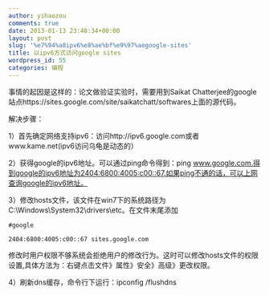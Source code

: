 ```yaml
---
author: yihaozou
comments: true
date: 2013-01-13 23:48:34+00:00
layout: post
slug: '%e7%94%a8ipv6%e8%ae%bf%e9%97%aegoogle-sites'
title: 以ipv6方式访问google sites
wordpress_id: 55
categories: 编程
---
```


事情的起因是这样的：论文做验证实验时，需要用到Saikat Chatterjee的google站点https://sites.google.com/site/saikatchatt/softwares上面的源代码。

解决步骤：

1）首先确定网络支持ipv6：访问http://ipv6.google.com或者www.kame.net(ipv6访问乌龟是动态的）

2）获得google的ipv6地址。可以通过ping命令得到：ping www.google.com.得到google的ipv6地址为2404:6800:4005:c00::67.如果ping不通的话，可以上网查询google的ipv6地址。

3）修改hosts文件，该文件在win7下的系统路径为C:\Windows\System32\drivers\etc。在文件末尾添加

    
    #google
    
    2404:6800:4005:c00::67 sites.google.com


修改时用户权限不够系统会拒绝用户的修改行为。这时可以修改hosts文件的权限设置,具体方法为：右键点击文件》属性》安全》高级》更改权限。

4）刷新dns缓存，命令行下运行：ipconfig /flushdns
